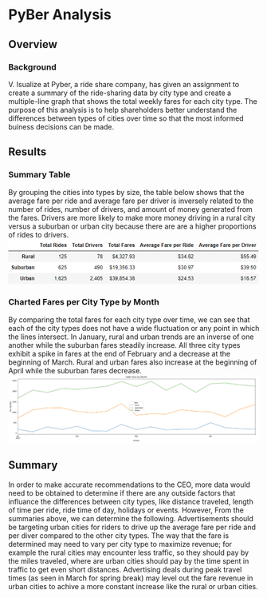 # PyBer Analysis

## Overview
### Background
V. Isualize at Pyber, a ride share company, has given an assignment to create a summary of the ride-sharing data by city type and create a multiple-line graph that shows the total weekly fares for each city type. The purpose of this analysis is to help shareholders better understand the differences between types of cities over time so that the most informed buiness decisions can be made.

## Results
### Summary Table
By grouping the cities into types by size, the table below shows that the average fare per ride and average fare per driver is inversely related to the number of rides, number of drivers, and amount of money generated from the fares. Drivers are more likely to make more money driving in a rural city versus a suburban or urban city because there are are a higher proportions of rides to drivers. 
![Pyber_Summary.png](https://github.com/rmchartman/PyBer_Analysis/blob/master/Analysis/Pyber_Summary.png)

### Charted Fares per City Type by Month
By comparing the total fares for each city type over time, we can see that each of the city types does not have a wide fluctuation or any point in which the lines intersect. In January, rural and urban trends are an inverse of one another while the suburban fares steadily increase. All three city types exhibit a spike in fares at the end of February and a decrease at the beginning of March. Rural and urban fares also increase at the beginning of April while the suburban fares decrease. 
![Pyber_fare_summary.png](https://github.com/rmchartman/PyBer_Analysis/blob/master/Analysis/Pyber_fare_summary.png)


## Summary
In order to make accurate recommendations to the CEO, more data would need to be obtained to determine if there are any outside factors that influance the differences between city types, like distance traveled, length of time per ride, ride time of day, holidays or events. However, From the summaries above, we can determine the following. Advertisements should be targeting urban cities for riders to drive up the average fare per ride and per diver compared to the other city types. The way that the fare is determined may need to vary per city type to maximize revenue; for example the rural cities may encounter less traffic, so they should pay by the miles traveled, where are urban cities should pay by the time spent in traffic to get even short distances. Advertising deals during peak travel times (as seen in March for spring break) may level out the fare revenue in urban cities to achive a more constant increase like the rural or urban cities. 

